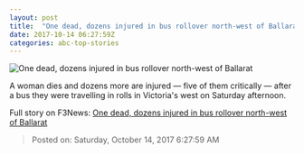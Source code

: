 ```yaml
---
layout: post
title:  "One dead, dozens injured in bus rollover north-west of Ballarat"
date: 2017-10-14 06:27:59Z
categories: abc-top-stories
---
```


![One dead, dozens injured in bus rollover north-west of Ballarat](http://www.abc.net.au/news/image/9050562-1x1-700x700.jpg)

A woman dies and dozens more are injured — five of them critically — after a bus they were travelling in rolls in Victoria's west on Saturday afternoon.


Full story on F3News: [One dead, dozens injured in bus rollover north-west of Ballarat](http://www.f3nws.com/n/qds3gG)

> Posted on: Saturday, October 14, 2017 6:27:59 AM
